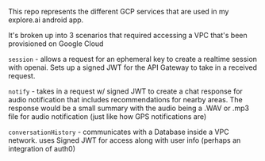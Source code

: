 This repo represents the different GCP services that are used in my explore.ai android app.

It's broken up into 3 scenarios that required accessing a VPC that's been provisioned on Google Cloud

`session` - allows a request for an ephemeral key to create a realtime session with openai. Sets up a signed JWT for the API Gateway to take in a received request.

`notify` - takes in a request w/ signed JWT to create a chat response for audio notification that includes recommendations for nearby areas. The response would be a small summary with the audio being a .WAV or .mp3 file for audio notification (just like how GPS notifications are)

`conversationHistory` - communicates with a Database inside a VPC network. uses Signed JWT for access along with user info (perhaps an integration of auth0)
